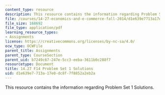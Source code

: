 ```yaml
---
content_type: resource
description: This resource contains the information regarding Problem Set 1 Solutions.
file: /courses/14-27-economics-and-e-commerce-fall-2014/d1e639e7713a17e0dc8f7f8852a2eb2a_MIT14_27F14_pset1_sol.pdf
file_size: 168692
file_type: application/pdf
learning_resource_types:
- Assignments
license: https://creativecommons.org/licenses/by-nc-sa/4.0/
ocw_type: OCWFile
parent_title: Assignments
parent_type: CourseSection
parent_uid: b7249c67-247e-5cc3-eeba-3611b0c288f7
resourcetype: Document
title: 14.27 F14 Problem Set 1 Solutions
uid: d1e639e7-713a-17e0-dc8f-7f8852a2eb2a
---
```

This resource contains the information regarding Problem Set 1 Solutions.